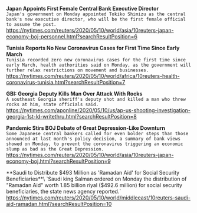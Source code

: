 **Japan Appoints First Female Central Bank Executive Director**\
`Japan's government on Monday appointed Tokiko Shimizu as the central bank's new executive director, who will be the first female official to assume the post.`\
https://nytimes.com/reuters/2020/05/10/world/asia/10reuters-japan-economy-boj-personnel.html?searchResultPosition=6

**Tunisia Reports No New Coronavirus Cases for First Time Since Early March**\
`Tunisia recorded zero new coronavirus cases for the first time since early March, health authorities said on Monday, as the government will further relax restrictions on movement and businesses.`\
https://nytimes.com/reuters/2020/05/10/world/africa/10reuters-health-coronavirus-tunisia.html?searchResultPosition=7

**GBI: Georgia Deputy Kills Man Over Attack With Rocks**\
`A southeast Georgia sheriff's deputy shot and killed a man who threw rocks at him, state officials said.`\
https://nytimes.com/aponline/2020/05/10/us/ap-us-shooting-investigation-georgia-1st-ld-writethru.html?searchResultPosition=8

**Pandemic Stirs BOJ Debate of Great Depression-Like Downturn**\
`Some Japanese central bankers called for even bolder steps than those announced at last month's policy decision, a summary of bank views showed on Monday, to prevent the coronavirus triggering an economic slump as bad as the Great Depression.`\
https://nytimes.com/reuters/2020/05/10/world/asia/10reuters-japan-economy-boj.html?searchResultPosition=9

**Saudi to Distribute $493 Million as 'Ramadan Aid' for Social Security Beneficiaries**\
`Saudi king Salman ordered on Monday the distribution of  "Ramadan Aid" worth 1.85 billion riyal ($492.6 million) for social security beneficiaries, the state news agency reported.`\
https://nytimes.com/reuters/2020/05/10/world/middleeast/10reuters-saudi-aid-ramadan.html?searchResultPosition=10

